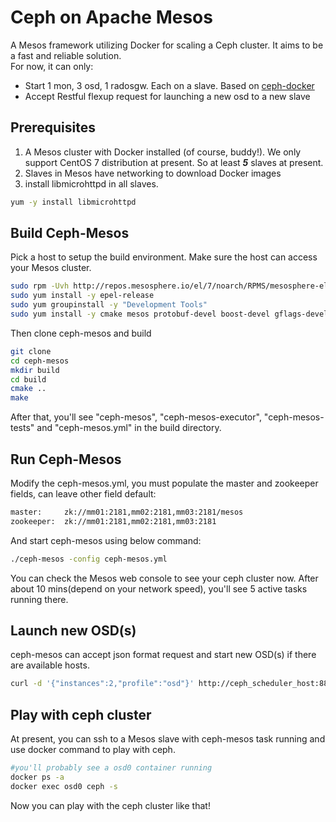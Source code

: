 Ceph on Apache Mesos
======================
A Mesos framework utilizing Docker for scaling a Ceph cluster. It aims to be a fast and reliable solution.  
For now, it can only: 
  - Start 1 mon, 3 osd, 1 radosgw. Each on a slave. Based on [ceph-docker]
  - Accept Restful flexup request for launching a new osd to a new slave

Prerequisites
--------------------------
1. A Mesos cluster with Docker installed (of course, buddy!). We only support CentOS 7 distribution at present. So at least <b><em>5</em></b> slaves at present.
2. Slaves in Mesos have networking to download Docker images
3. install libmicrohttpd in all slaves.
```sh
yum -y install libmicrohttpd
```

Build Ceph-Mesos
--------------------------
Pick a host to setup the build environment. Make sure the host can access your Mesos cluster.
```sh
sudo rpm -Uvh http://repos.mesosphere.io/el/7/noarch/RPMS/mesosphere-el-repo-7-1.noarch.rpm
sudo yum install -y epel-release
sudo yum groupinstall -y "Development Tools"
sudo yum install -y cmake mesos protobuf-devel boost-devel gflags-devel glog-devel yaml-cpp-devel  jsoncpp-devel libmicrohttpd-devel zeromq3-devel gmock-devel gtest-devel
```
Then clone ceph-mesos and build
```sh
git clone 
cd ceph-mesos
mkdir build
cd build
cmake ..
make
```
After that, you'll see "ceph-mesos", "ceph-mesos-executor", "ceph-mesos-tests" and "ceph-mesos.yml" in the build directory.

Run Ceph-Mesos
--------------------------
Modify the ceph-mesos.yml, you must populate the master and zookeeper fields, can leave other field default:
```sh
master:     zk://mm01:2181,mm02:2181,mm03:2181/mesos
zookeeper:  zk://mm01:2181,mm02:2181,mm03:2181
```
And start ceph-mesos using below command:
```sh
./ceph-mesos -config ceph-mesos.yml
```
You can check the Mesos web console to see your ceph cluster now. After about 10 mins(depend on your network speed), you'll see 5 active tasks running there.

Launch new OSD(s)
--------------------------
ceph-mesos can accept json format request and start new OSD(s) if there are available hosts.
```sh
curl -d '{"instances":2,"profile":"osd"}' http://ceph_scheduler_host:8889
```

Play with ceph cluster
--------------------------
At present, you can ssh to a Mesos slave with ceph-mesos task running and use docker command to play with ceph.
```sh
#you'll probably see a osd0 container running
docker ps -a 
docker exec osd0 ceph -s
```
Now you can play with the ceph cluster like that!


[ceph-docker]: https://github.com/ceph/ceph-docker
